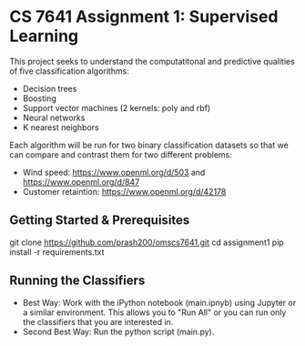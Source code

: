 # CS 7641 Assignment 1: Supervised Learning

This project seeks to understand the computatitonal and predictive qualities of five classification algorithms:
- Decision trees
- Boosting
- Support vector machines (2 kernels: poly and rbf)
- Neural networks
- K nearest neighbors

Each algorithm will be run for two binary classification datasets so that we can compare and contrast them for two different problems:
- Wind speed: https://www.openml.org/d/503 and https://www.openml.org/d/847
- Customer retaintion: https://www.openml.org/d/42178

## Getting Started & Prerequisites
git clone https://github.com/prash200/omscs7641.git
cd assignment1
pip install -r requirements.txt

## Running the Classifiers
- Best Way: Work with the iPython notebook (main.ipnyb) using Jupyter or a similar environment. This allows you to "Run All" or you can run only the classifiers that you are interested in.
- Second Best Way: Run the python script (main.py).
